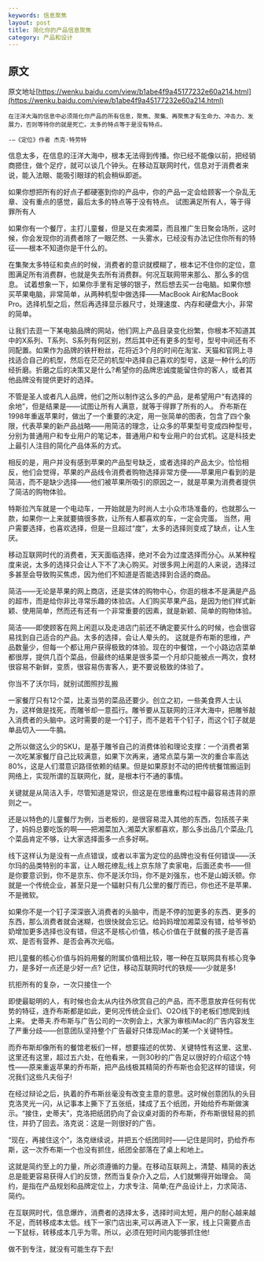 ```yaml
---
keywords: 信息聚焦
layout: post
title: 简化你的产品信息聚焦
category: 产品和设计
--- 
```


## 原文
原文地址[https://wenku.baidu.com/view/b1abe4f9a45177232e60a214.html](https://wenku.baidu.com/view/b1abe4f9a45177232e60a214.html)

	在汪洋大海的信息中必须简化你产品的所有信息，聚焦、聚集、再聚焦才有生命力、冲击力、发展力，否则等待你的就是死亡。太多的特点等于是没有特点。
																						-—《定位》作者 杰克·特劳特

信息太多，在信息的汪洋大海中，根本无法得到传播。你已经不能像以前，把经销商摁住，做个足疗，就可以谈几个钟头。在移动互联网时代，信息对于消费者来说，能入法眼、能吸引眼球的机会稍纵即逝。
如果你想把所有的好点子都硬塞到你的产品中，你的产品一定会给顾客一个杂乱无章、没有重点的感觉，最后太多的特点等于没有特点。试图满足所有人，等于得罪所有人
如果你有一个餐厅，主打儿童餐，但是又在卖湘菜，而且推广生日聚会场所，这时候，你会发现你的消费者除了一眼茫然、一头雾水，已经没有办法记住你所有的特征——根本不知道你是干什么的。
在集聚太多特征和卖点的时候，消费者的意识就模糊了，根本记不住你的定位，意图满足所有消费群，也就是失去所有消费群。何况互联网带来那么、那么多的信息。试着想象一下，如果你手里有足够的银子，然后想去买一台电脑。如果你想买苹果电脑，非常简单，从两种机型中做选择——MacBook Air和MacBook Pro。选择机型之后，然后再选择显示器尺寸，处理速度、内存和硬盘大小，非常的简单。
让我们去逛一下某电脑品牌的网站，他们网上产品目录变化纷繁，你根本不知道其中的X系列、T系列、S系列有何区别，然后其中还有更多的型号，型号中间还有不同配置。如果作为品牌的铁杆粉丝，花将近3个月的时间在淘宝、天猫和官网上寻找适合自己的机型，然后在茫茫的机型中选择自己喜欢的型号，这是一种什么的历经折磨。折磨之后的决策又是什么?希望你的品牌忠诚度能留住你的客人，或者其他品牌没有提供更好的选择。
不管是圣人或者凡人品牌，他们之所以制作这么多的产品，是希望用户“有选择的余地”，但是结果是——试图让所有人满意，就等于得罪了所有的人。乔布斯在1998年重返苹果时，做出了一个重要的决定，用一张简单的图表，包含了四个象限，代表苹果的新产品战略——用简洁的理念，让众多的苹果型号变成四种型号，分别为普通用户和专业用户的笔记本，普通用户和专业用户的台式机。这是科技史上最引人注目的简化产品体系的方式。
相反的是，用户并没有感到苹果的产品型号缺乏，或者选择的产品太少。恰恰相反，他们会觉得，苹果的产品线令消费者购物选择非常方便——苹果用户看到的是简洁，而不是缺少选择——他们被苹果所吸引的原因之一，就是苹果为消费者提供了简洁的购物体验。
特斯拉汽车就是一个电动车，一开始就是为时尚人士小众市场准备的，也就那么一款，如果你一上来就要搞很多款，让所有人都喜欢的车，一定会完蛋。当然，用户需要选择，也喜欢选择，但是一旦超过“度”，太多的选择则变成了缺点，让人生厌。
移动互联网时代的消费者，天天面临选择，绝对不会为过度选择而分心。从某种程度来说，太多的选择只会让人下不了决心购买。对很多网上闲逛的人来说，选择过多甚至会导致购买焦虑，因为他们不知道是否能选择到合适的商品。
简洁——无论是苹果的网上商店，还是实体的购物中心，你逛的根本不是满是产品的超市，而是给你非比寻常乐趣的体验店。人们购买苹果产品，是因为他们样式新颖、使用简单，然而还有还有一个非常重要的因素，就是新颖、简单的购物体验。
简洁——即使顾客在网上闲逛以及走进店门前还不确定要买什么的时候，也会很容易找到自己适合的产品。太多的选择，会让人晕头的。这就是乔布斯的思维，产品数量少，但每一个都让用户获得极致的体验。现在的中餐馆，一个小路边店菜单都很厚，提供几百个菜品，但最终的结果是很多菜一个月却只能被点一两次，食材很容易不新鲜，变质，很容易伤害客人，更不要说极致的体验了。
你当不了沃尔玛，就别试图照抄乱搬
一家餐厅只有12个菜，比麦当劳的菜品还要少。创立之初，一些美食界人士认为，这样做是找死，而雕爷却一意孤行。雕爷要从互联网的汪洋大海中，把雕爷敲入消费者的头脑中。这时需要的是一个钉子，而不是若干个钉子，而这个钉子就是单品切入——牛腩。
之所以做这么少的SKU，是基于雕爷自己的消费体验和理论支撑：一个消费者第一次吃某家餐厅自己比较满意，如果下次再来，通常点菜与第一次的重合率高达80%，这是人们潜意识路径依赖的结果。但是如果原封不动的把传统餐馆搬运到网络上，实现所谓的互联网化，就，是根本行不通的事情。
关键就是从简洁入手，尽管知道是常识，但这是在思维重构过程中最容易违背的原则之一。
还是以特色的儿童餐厅为例，当老板的，是很容易混入其他的东西，包括孩子来了，妈妈总要吃饭的啊——把湘菜加入;湘菜大家都喜欢，那么多出品几个菜品;几个菜品肯定不够，让大家选择面多一点多好啊。
线下这样认为是没有一点点错误，或者以丰富为定位的品牌也没有任何错误——沃尔玛的品类特别的丰富，让人眼花缭乱;线上京东除了卖家电，后面还卖书——但是你要意识到，你不是京东、你不是沃尔玛，你不是刘强东，也不是山姆沃顿。你就是一个传统企业，甚至只是一个辐射只有几公里的餐厅而已，你也还不是苹果、不是微软。
如果你不是一个钉子深深嵌入消费者的头脑中，而是不停的加更多的东西、更多的东西，那么消费者就会迷糊，也很快就会忘记。给妈妈增加湘菜没有错，给爷爷奶奶增加更多选择也没有错，但这不是核心价值，核心价值在于就餐的孩子是否喜欢、是否有营养、是否会再次光临。
把儿童餐的核心价值与妈妈用餐的附属价值相比较，哪一种在互联网具有核心竞争力，是多好一点还是少好一点?记住，移动互联网时代的铁规——少就是多!
抗拒所有的复杂，一次只接住一个
即使最聪明的人，有时候也会太从内往外欣赏自己的产品，而不愿意放弃任何有优势的特征，连乔布斯都是如此，更何况传统企业们、O2O线下的老板们想爬到线上来。史蒂夫.乔布斯与广告公司的一次例会上，大家为审核iMac的广告内容发生了严重分歧——创意团队坚持整个广告最好只体现iMac的某一个关键特性。
而乔布斯却像所有的餐馆老板们一样，想要描述的优势、关键特性有这里、这里、这里还有这里，超过五六处，在他看来，一则30秒的广告足以很好的介绍这个特性——原来重返苹果的乔布斯，把产品线极其精简的乔布斯也会犯这样的错误，何况我们这些凡夫俗子!
在经过辩论之后，执着的乔布斯丝毫没有改变主意的意思。这时候创意团队的头目克洛灵光一闪，从记事本上撕下了五张纸，揉成了五个纸团，开始给乔布斯做演示。“接住，史蒂夫”，克洛把纸团扔向了会议桌对面的乔布斯，乔布斯很轻易的抓住，并扔了回去。洛克说：这是一则很好的广告。
“现在，再接住这个”，洛克继续说，并把五个纸团同时——记住是同时，扔给乔布斯，这一次乔布斯一个也没有抓住，纸团全部落在了桌上和地上。
这就是简约至上的力量，所必须遵循的力量。在移动互联网上，清楚、精简的表达总是能更容易获得人们的反馈，然而当复杂介入之后，人们就懒得开始理会。简约，是指在产品规划和品牌定位上，力求专注、简单;在产品设计上，力求简洁、简约。
在互联网时代，信息爆炸，消费者的选择太多，选择时间太短，用户的耐心越来越不足，而转移成本太低。线下一家门店出来,可以再进入下一家，线上只需要点击一下鼠标，转移成本几乎为零。所以，必须在短时间内能够抓住他!
做不到专注，就没有可能生存下去!